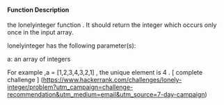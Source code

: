 
#### Function Description

 the lonelyinteger function . It should return the integer which occurs only once in the input array.

lonelyinteger has the following parameter(s):

a: an array of integers

For example ,a = [1,2,3,4,3,2,1] , the unique element is 4 .
[ complete challenge ] (https://www.hackerrank.com/challenges/lonely-integer/problem?utm_campaign=challenge-recommendation&utm_medium=email&utm_source=7-day-campaign) 
